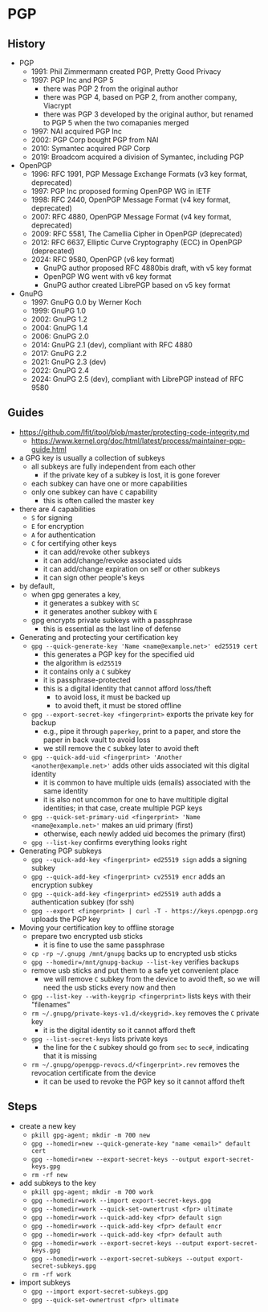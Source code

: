 PGP
===

## History

- PGP
  - 1991: Phil Zimmermann created PGP, Pretty Good Privacy
  - 1997: PGP Inc and PGP 5
    - there was PGP 2 from the original author
    - there was PGP 4, based on PGP 2, from another company, Viacrypt
    - there was PGP 3 developed by the original author, but renamed to PGP 5
      when the two comapanies merged
  - 1997: NAI acquired PGP Inc
  - 2002: PGP Corp bought PGP from NAI
  - 2010: Symantec acquired PGP Corp
  - 2019: Broadcom acquired a division of Symantec, including PGP
- OpenPGP
  - 1996: RFC 1991, PGP Message Exchange Formats (v3 key format, deprecated)
  - 1997: PGP Inc proposed forming OpenPGP WG in IETF
  - 1998: RFC 2440, OpenPGP Message Format (v4 key format, deprecated)
  - 2007: RFC 4880, OpenPGP Message Format (v4 key format, deprecated)
  - 2009: RFC 5581, The Camellia Cipher in OpenPGP (deprecated)
  - 2012: RFC 6637, Elliptic Curve Cryptography (ECC) in OpenPGP (deprecated)
  - 2024: RFC 9580, OpenPGP (v6 key format)
    - GnuPG author proposed RFC 4880bis draft, with v5 key format
    - OpenPGP WG went with v6 key format
    - GnuPG author created LibrePGP based on v5 key format
- GnuPG
  - 1997: GnuPG 0.0 by Werner Koch
  - 1999: GnuPG 1.0
  - 2002: GnuPG 1.2
  - 2004: GnuPG 1.4
  - 2006: GnuPG 2.0
  - 2014: GnuPG 2.1 (dev), compliant with RFC 4880
  - 2017: GnuPG 2.2
  - 2021: GnuPG 2.3 (dev)
  - 2022: GnuPG 2.4
  - 2024: GnuPG 2.5 (dev), compliant with LibrePGP instead of RFC 9580

## Guides

- <https://github.com/lfit/itpol/blob/master/protecting-code-integrity.md>
  - <https://www.kernel.org/doc/html/latest/process/maintainer-pgp-guide.html>
- a GPG key is usually a collection of subkeys
  - all subkeys are fully independent from each other
    - if the private key of a subkey is lost, it is gone forever
  - each subkey can have one or more capabilities
  - only one subkey can have `C` capability
    - this is often called the master key
- there are 4 capabilities
  - `S` for signing
  - `E` for encryption
  - `A` for authentication
  - `C` for certifying other keys
    - it can add/revoke other subkeys
    - it can add/change/revoke associated uids
    - it can add/change expiration on self or other subkeys
    - it can sign other people's keys
- by default,
  - when gpg generates a key,
    - it generates a subkey with `SC`
    - it generates another subkey with `E`
  - gpg encrypts private subkeys with a passphrase
    - this is essential as the last line of defense
- Generating and protecting your certification key
  - `gpg --quick-generate-key 'Name <name@example.net>' ed25519 cert`
    - this generates a PGP key for the specified uid
    - the algorithm is `ed25519`
    - it contains only a `C` subkey
    - it is passphrase-protected
    - this is a digital identity that cannot afford loss/theft
      - to avoid loss, it must be backed up
      - to avoid theft, it must be stored offline
  - `gpg --export-secret-key <fingerprint>` exports the private key for backup
    - e.g., pipe it through `paperkey`, print to a paper, and store the paper
      in back vault to avoid loss
    - we still remove the `C` subkey later to avoid theft
  - `gpg --quick-add-uid <fingerprint> 'Another <another@example.net>'` adds
    other uids associated wit this digital identity
    - it is common to have multiple uids (emails) associated with the same
      identity
    - it is also not uncommon for one to have multitiple digital identities;
      in that case, create multiple PGP keys
  - `gpg --quick-set-primary-uid <fingerprint> 'Name <name@example.net>'`
    makes an uid primary (first)
    - otherwise, each newly added uid becomes the primary (first)
  - `gpg --list-key` confirms everything looks right
- Generating PGP subkeys
  - `gpg --quick-add-key <fingerprint> ed25519 sign` adds a signing subkey
  - `gpg --quick-add-key <fingerprint> cv25519 encr` adds an encryption
    subkey
  - `gpg --quick-add-key <fingerprint> ed25519 auth` adds a authentication
    subkey (for ssh)
  - `gpg --export <fingerprint> | curl -T - https://keys.openpgp.org`
    uploads the PGP key
- Moving your certification key to offline storage
  - prepare two encrypted usb sticks
    - it is fine to use the same passphrase
  - `cp -rp ~/.gnupg /mnt/gnupg` backs up to encrypted usb sticks
  - `gpg --homedir=/mnt/gnupg-backup --list-key` verifies backups
  - remove usb sticks and put them to a safe yet convenient place
    - we will remove `C` subkey from the device to avoid theft, so we will
      need the usb sticks every now and then
  - `gpg --list-key --with-keygrip <fingerprint>` lists keys with their
    "filenames"
  - `rm ~/.gnupg/private-keys-v1.d/<keygrid>.key` removes the `C` private
    key
    - it is the digital identity so it cannot afford theft
  - `gpg --list-secret-keys` lists private keys
    - the line for the `C` subkey should go from `sec` to `sec#`, indicating
      that it is missing
  - `rm ~/.gnupg/openpgp-revocs.d/<fingerprint>.rev` removes the revocation
    certificate from the device
    - it can be used to revoke the PGP key so it cannot afford theft

## Steps

- create a new key
  - `pkill gpg-agent; mkdir -m 700 new`
  - `gpg --homedir=new --quick-generate-key "name <email>" default cert`
  - `gpg --homedir=new --export-secret-keys --output export-secret-keys.gpg`
  - `rm -rf new`
- add subkeys to the key
  - `pkill gpg-agent; mkdir -m 700 work`
  - `gpg --homedir=work --import export-secret-keys.gpg`
  - `gpg --homedir=work --quick-set-ownertrust <fpr> ultimate`
  - `gpg --homedir=work --quick-add-key <fpr> default sign`
  - `gpg --homedir=work --quick-add-key <fpr> default encr`
  - `gpg --homedir=work --quick-add-key <fpr> default auth`
  - `gpg --homedir=work --export-secret-keys --output export-secret-keys.gpg`
  - `gpg --homedir=work --export-secret-subkeys --output export-secret-subkeys.gpg`
  - `rm -rf work`
- import subkeys
  - `gpg --import export-secret-subkeys.gpg`
  - `gpg --quick-set-ownertrust <fpr> ultimate`
